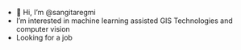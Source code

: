 - 👋 Hi, I’m @sangitaregmi
- I’m interested in machine learning assisted GIS Technologies and computer vision
- Looking for a job


<!---
sangitaregmi/sangitaregmi is a ✨ special ✨ repository because its `README.md` (this file) appears on your GitHub profile.
You can click the Preview link to take a look at your changes.
--->
